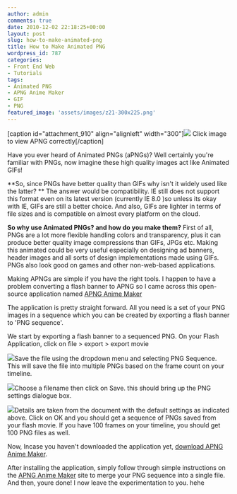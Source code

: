 ```yaml
---
author: admin
comments: true
date: 2010-12-02 22:18:25+00:00
layout: post
slug: how-to-make-animated-png
title: How to Make Animated PNG
wordpress_id: 787
categories:
- Front End Web
- Tutorials
tags:
- Animated PNG
- APNG Anime Maker
- GIF
- PNG
featured_image: 'assets/images/z21-300x225.png'
---
```


[caption id="attachment_910" align="alignleft" width="300"][![](http://www.reengo.com/wp-content/uploads/2010/12/z21-300x225.png)](http://www.reengo.com/how-to-make-animated-png/z2-2) Click image to view APNG correctly[/caption]

Have you ever heard of Animated PNGs (aPNGs)? Well certainly you're familiar with PNGs, now imagine these high quality images act like Animated GIFs!

**So, since PNGs have better quality than GIFs why isn't it widely used like the latter? **
The answer would be compatibility. IE still does not support this format even on its latest version (currently IE 8.0 )so unless its okay with IE, GIFs are still a better choice. And also, GIFs are lighter in terms of file sizes and is compatible on almost every platform on the cloud.

**So why use Animated PNGs? and how do you make them?**
First of all, PNGs are a lot more flexible handling colors and transparency, plus it can produce better quality image compressions than GIFs, JPGs etc. Making this animated could be very useful especially on designing ad banners, header images and all sorts of design implementations made using GIFs. PNGs also look good on games and other non-web-based applications.

Making APNGs are simple if you have the right tools. I happen to have a problem converting a flash banner to APNG so I came across this open-source application named [APNG Anime Maker](http://sites.google.com/site/cphktool/apng-anime-maker)

The application is pretty straight forward. All you need is a set of your PNG images in a sequence which you can be created by exporting a flash banner to 'PNG sequence'.

We start by exporting a flash banner to a sequenced PNG. On your Flash Application, click on file > export > export movie

[![](http://www.reengo.com/wp-content/uploads/2010/12/apngtut-256x300.jpg)](http://www.reengo.com/how-to-make-animated-png/apngtut)Save the file using the dropdown menu and selecting PNG Sequence. This will save the file into multiple PNGs based on the frame count on your timeline.

[![](http://www.reengo.com/wp-content/uploads/2010/12/apngtut2-300x97.jpg)](http://www.reengo.com/how-to-make-animated-png/apngtut2)Choose a filename then click on Save. this should bring up the PNG settings dialogue box.

[![](http://www.reengo.com/wp-content/uploads/2010/12/apngtut3-300x235.jpg)](http://www.reengo.com/how-to-make-animated-png/apngtut3)Details are taken from the document with the default settings as indicated above. Click on OK and you should get a sequence of PNGs saved from your flash movie. If you have 100 frames on your timeline, you should get 100 PNG files as well.

Now, Incase you haven't downloaded the application yet, [download APNG Anime Maker](http://sites.google.com/site/cphktool/apng-anime-maker/APNGAnimeMaker.rar?attredirects=0&d=1).

After installing the application, simply follow through simple instructions on the [APNG Anime Maker](http://sites.google.com/site/cphktool/apng-anime-maker) site to merge your PNG sequence into a single file. And then, youre done! I now leave the experimentation to you. hehe
